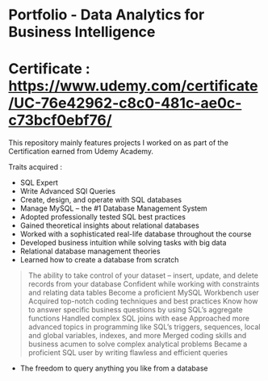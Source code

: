 # Portfolio - Data Analytics for Business Intelligence
# Certificate : https://www.udemy.com/certificate/UC-76e42962-c8c0-481c-ae0c-c73bcf0ebf76/

This repository mainly features projects I worked on as part of the Certification earned from Udemy Academy.

Traits acquired :
* SQL Expert          
* Write Advanced SQl Queries
* Create, design, and operate with SQL databases
* Manage MySQL – the #1 Database Management System
* Adopted professionally tested SQL best practices
* Gained theoretical insights about relational databases
* Worked with a sophisticated real-life database throughout the course
* Developed business intuition while solving tasks with big data
* Relational database management theories
* Learned how to create a database from scratch
> The ability to take control of your dataset – insert, update, and delete records from your database
> Confident while working with constraints and relating data tables
> Become a proficient MySQL Workbench user
> Acquired top-notch coding techniques and best practices
> Know how to answer specific business questions by using SQL’s aggregate functions
> Handled complex SQL joins with ease
> Approached more advanced topics in programming like SQL’s triggers, sequences, local and global variables, indexes, and more
> Merged coding skills and business acumen to solve complex analytical problems
> Became a proficient SQL user by writing flawless and efficient queries
* The freedom to query anything you like from a database

